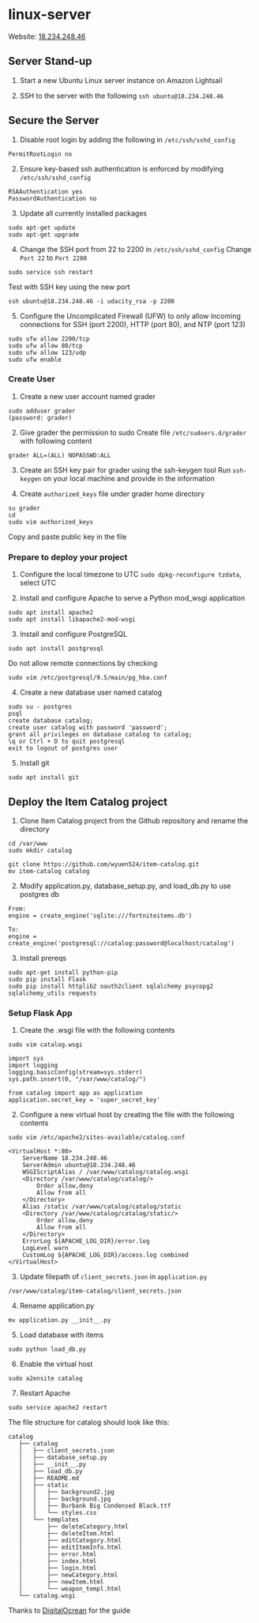 # linux-server

Website: [18.234.248.46](http://18.234.248.46/)

## Server Stand-up

1. Start a new Ubuntu Linux server instance on Amazon Lightsail

2. SSH to the server with the following
```ssh ubuntu@18.234.248.46```

## Secure the Server

1. Disable root login by adding the following in ```/etc/ssh/sshd_config```
```
PermitRootLogin no
```

2. Ensure key-based ssh authentication is enforced by modifying ```/etc/ssh/sshd_config```
```
RSAAuthentication yes
PasswordAuthentication no
```

3. Update all currently installed packages
```
sudo apt-get update
sudo apt-get upgrade
```

4. Change the SSH port from 22 to 2200 in ```/etc/ssh/sshd_config```
Change `Port 22` to `Port 2200`
```
sudo service ssh restart
```
Test with SSH key using the new port
```
ssh ubuntu@18.234.248.46 -i udacity_rsa -p 2200
```

5. Configure the Uncomplicated Firewall (UFW) to only allow incoming connections for SSH (port 2200), HTTP (port 80), and NTP (port 123)
```
sudo ufw allow 2200/tcp
sudo ufw allow 80/tcp
sudo ufw allow 123/udp
sudo ufw enable
```

### Create User

1. Create a new user account named grader
```
sudo adduser grader 
(password: grader)
```

2. Give grader the permission to sudo
Create file ```/etc/sudoers.d/grader``` with following content
```
grader ALL=(ALL) NOPASSWD:ALL
```

3. Create an SSH key pair for grader using the ssh-keygen tool
Run ```ssh-keygen``` on your local machine and provide in the information

4. Create ```authorized_keys``` file under grader home directory
```
su grader
cd
sudo vim authorized_keys
```
Copy and paste public key in the file

### Prepare to deploy your project

1. Configure the local timezone to UTC
```sudo dpkg-reconfigure tzdata```, select UTC

2. Install and configure Apache to serve a Python mod_wsgi application
```
sudo apt install apache2
sudo apt install libapache2-mod-wsgi
```

3. Install and configure PostgreSQL
```
sudo apt install postgresql
```

Do not allow remote connections by checking
```
sudo vim /etc/postgresql/9.5/main/pg_hba.conf
```


4. Create a new database user named catalog
```
sudo su - postgres
psql
create database catalog;
create user catalog with password 'password';
grant all privileges on database catalog to catalog;
\q or Ctrl + D to quit postgresql
exit to logout of postgres user
```

5. Install git
```
sudo apt install git
```

## Deploy the Item Catalog project

1. Clone Item Catalog project from the Github repository and rename the directory
```
cd /var/www
sudo mkdir catalog

git clone https://github.com/wyuen524/item-catalog.git
mv item-catalog catalog
```

2. Modify application.py, database_setup.py, and load_db.py to use postgres db
```
From:
engine = create_engine('sqlite:///fortniteitems.db')

To:
engine = create_engine('postgresql://catalog:password@localhost/catalog')
```

3. Install prereqs
```
sudo apt-get install python-pip
sudo pip install Flask
sudo pip install httplib2 oauth2client sqlalchemy psycopg2 sqlalchemy_utils requests
```

### Setup Flask App

1. Create the .wsgi file with the following contents
```
sudo vim catalog.wsgi

import sys
import logging
logging.basicConfig(stream=sys.stderr)
sys.path.insert(0, "/var/www/catalog/")

from catalog import app as application
application.secret_key = 'super_secret_key'
```

2. Configure a new virtual host by creating the file with the following contents
```
sudo vim /etc/apache2/sites-available/catalog.conf

<VirtualHost *:80>
    ServerName 18.234.248.46
    ServerAdmin ubuntu@18.234.248.46
    WSGIScriptAlias / /var/www/catalog/catalog.wsgi
    <Directory /var/www/catalog/catalog/>
        Order allow,deny
        Allow from all
    </Directory>
    Alias /static /var/www/catalog/catalog/static
    <Directory /var/www/catalog/catalog/static/>
        Order allow,deny
        Allow from all
    </Directory>
    ErrorLog ${APACHE_LOG_DIR}/error.log
    LogLevel warn
    CustomLog ${APACHE_LOG_DIR}/access.log combined
</VirtualHost>
```

3. Update filepath of ```client_secrets.json``` in ```application.py```
```
/var/www/catalog/item-catalog/client_secrets.json
```

4. Rename application.py
```
mv application.py __init__.py
```


5. Load database with items
```
sudo python load_db.py
```

6. Enable the virtual host
```
sudo a2ensite catalog
```

7. Restart Apache
```
sudo service apache2 restart
```

The file structure for catalog should look like this:
```
catalog
   ├── catalog
   │   ├── client_secrets.json
   │   ├── database_setup.py
   │   ├── __init__.py
   │   ├── load_db.py
   │   ├── README.md
   │   ├── static
   │   │   ├── background2.jpg
   │   │   ├── background.jpg
   │   │   ├── Burbank Big Condensed Black.ttf
   │   │   └── styles.css
   │   └── templates
   │       ├── deleteCategory.html
   │       ├── deleteItem.html
   │       ├── editCategory.html
   │       ├── editItemInfo.html
   │       ├── error.html
   │       ├── index.html
   │       ├── login.html
   │       ├── newCategory.html
   │       ├── newItem.html
   │       └── weapon_templ.html
   └── catalog.wsgi

```

Thanks to [DigitalOcrean](https://www.digitalocean.com/community/tutorials/how-to-deploy-a-flask-application-on-an-ubuntu-vps) for the guide